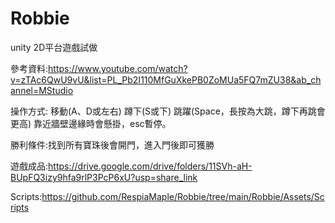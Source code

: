 # Robbie
 
unity 2D平台遊戲試做

參考資料:https://www.youtube.com/watch?v=zTAc6QwU9vU&list=PL_Pb2I110MfGuXkePB0ZoMUa5FQ7mZU38&ab_channel=MStudio

操作方式: 移動(A、D或左右) 蹲下(S或下) 跳躍(Space，長按為大跳，蹲下再跳會更高) 靠近牆壁邊緣時會懸掛，esc暫停。


勝利條件:找到所有寶珠後會開門，進入門後即可獲勝

遊戲成品:https://drive.google.com/drive/folders/11SVh-aH-BUpFQ3izy9hfa9rlP3PcP6xU?usp=share_link

Scripts:https://github.com/RespiaMaple/Robbie/tree/main/Robbie/Assets/Scripts
